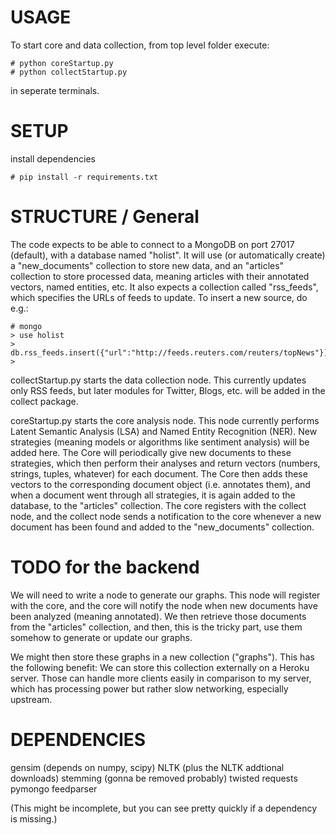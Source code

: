 USAGE
====================
To start core and data collection, from top level folder execute:

	# python coreStartup.py
	# python collectStartup.py

in seperate terminals.

SETUP
===================

install dependencies

    # pip install -r requirements.txt

STRUCTURE / General
====================

The code expects to be able to connect to a MongoDB on port 27017 (default), with a database named "holist". It will use (or automatically create) a "new_documents" collection to store new data, and an "articles" collection to store processed data, meaning articles with their annotated vectors, named entities, etc. It also expects a collection called "rss_feeds", which specifies the URLs of feeds to update. To insert a new source, do e.g.:

	# mongo 
	> use holist
	> db.rss_feeds.insert({"url":"http://feeds.reuters.com/reuters/topNews"})
	>


collectStartup.py starts the data collection node. This currently updates only RSS feeds, but later modules for Twitter, Blogs, etc. will be added in the collect package.

coreStartup.py starts the core analysis node. This node currently performs Latent Semantic Analysis (LSA) and Named Entity Recognition (NER). New strategies (meaning models or algorithms like sentiment analysis) will be added here. The Core will periodically give new documents to these strategies, which then perform their analyses and return vectors (numbers, strings, tuples, whatever) for each document. The Core then adds these vectors to the corresponding document object (i.e. annotates them), and when a document went through all strategies, it is again added to the database, to the "articles" collection. 
The core registers with the collect node, and the collect node sends a notification to the core whenever a new document has been found and added to the "new_documents" collection.




TODO for the backend
====================

We will need to write a node to generate our graphs. This node will register with the core, and the core will notify the node when new documents have been analyzed (meaning annotated). We then retrieve those documents from the "articles" collection, and then, this is the tricky part, use them somehow to generate or update our graphs. 

We might then store these graphs in a new collection ("graphs"). This has the following benefit: We can store this collection externally on a Heroku server. Those can handle more clients easily in comparison to my server, which has processing power but rather slow networking, especially upstream.





DEPENDENCIES
====================
gensim (depends on numpy, scipy)
NLTK (plus the NLTK addtional downloads)
stemming (gonna be removed probably)
twisted
requests
pymongo
feedparser

(This might be incomplete, but you can see pretty quickly if a dependency is missing.)
